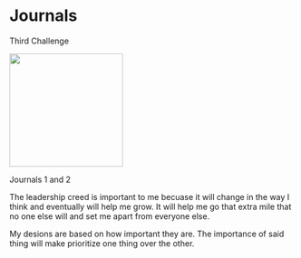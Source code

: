 # Journals
Third Challenge
<!DOCTYPE html>
<html> 
<head>
<title>Journals</title>
</head>
<body>

<img src="https://steemitimages.com/DQmVKLLcZkjt7UxTk8erJ23Lnw2w3McK7UC55z4ZfVin6Wy/tree.jpg" width="200" height="200" class="center"></img>
<Head>Journals 1 and 2</Head>

<p>The leadership creed is important to me becuase it will change in the way I think and eventually will help me grow. It will help me go that extra mile that no one else will and set me apart from everyone else. </p>

<p>My desions are based on how important they are. The importance of said thing will make prioritize one thing over the other. </p>
</body>
